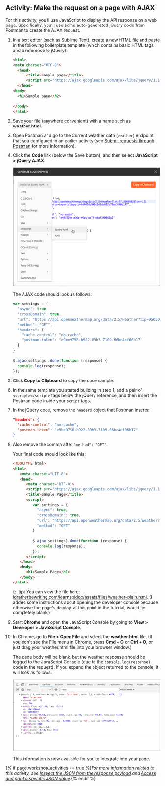 ## <i class="fa fa-user-circle"></i> Activity: Make the request on a page with AJAX

For this activity, you'll use JavaScript to display the API response on a web page. Specifically, you'll use some auto-generated jQuery code from Postman to create the AJAX request.

1.  In a text editor (such as Sublime Text), create a new HTML file and paste in the following boilerplate template (which contains basic HTML tags and a reference to jQuery):

    ```html
    <html>
    <meta charset="UTF-8">
      <head>
          <title>Sample page</title>
          <script src="https://ajax.googleapis.com/ajax/libs/jquery/1.11.1/jquery.min.js"></script>
      </head>
    <body>
      <h1>Sample page</h2>

    </body>
    </html>
    ```

2.  Save your file (anywhere convenient) with a name such as **weather.html**.

2.  Open Postman and go to the Current weather data (`weather`) endpoint that you configured in an earlier activity (see [Submit requests through Postman](docapis_postman.html) for more information).
3.  Click the **Code** link (below the Save button), and then select **JavaScript > jQuery AJAX**.

    <img src="images/postmanjqueryajax.png" class="medium" alt="JavaScript Ajax code snippet" />

    The AJAX code should look as follows:

    ```js
    var settings = {
      "async": true,
      "crossDomain": true,
      "url": "https://api.openweathermap.org/data/2.5/weather?zip=95050&appid=fd4698c940c6d1da602a70ac34f0b147&units=imperial",
      "method": "GET",
      "headers": {
        "cache-control": "no-cache",
        "postman-token": "e9be9756-b922-89b3-7109-66bc4cf06b17"
      }
    }

    $.ajax(settings).done(function (response) {
      console.log(response);
    });
    ```

5.  Click **Copy to Clipboard** to copy the code sample.  
6.  In the same template you started building in step 1, add a pair of `<script></script>` tags below the jQuery reference, and then insert the Postman code inside your `script` tags.
7.  In the jQuery code, remove the `headers` object that Postman inserts:

    ```json
    "headers": {
      "cache-control": "no-cache",
      "postman-token": "e9be9756-b922-89b3-7109-66bc4cf06b17"
    }
    ```

8.  Also remove the comma after `"method": "GET"`.

    Your final code should look like this:

    ```html
    <!DOCTYPE html>
    <html>
       <meta charset="UTF-8">
       <head>
          <meta charset="UTF-8">
          <script src="https://ajax.googleapis.com/ajax/libs/jquery/1.11.1/jquery.min.js"></script>
          <title>Sample Page</title>
          <script>
             var settings = {
               "async": true,
               "crossDomain": true,
               "url": "https://api.openweathermap.org/data/2.5/weather?zip=95050&appid=fd4698c940c6d1da602a70ac34f0b147&units=imperial",
               "method": "GET"
             }

             $.ajax(settings).done(function (response) {
               console.log(response);
             });
          </script>
       </head>
       <body>
          <h1>Sample Page</h1>
       </body>
    </html>
    ```

    {: .tip}
    You can view the file here: [idratherbewriting.com/learnapidoc/assets/files/weather-plain.html](https://idratherbewriting.com/learnapidoc/assets/files/weather-plain.html). (I added some instructions about opening the developer console because otherwise the page's display, at this point in the tutorial, would be completely blank.)

8.  Start **Chrome** and open the JavaScript Console by going to **View > Developer > JavaScript Console**.
9.  In Chrome, go to **File > Open File** and select the **weather.html** file. (If you don't see the File menu in Chrome, press **Cmd + O** or **Ctrl + O**, or just drag your weather.html file into your browser window.)

    The page body will be blank, but the weather response should be logged to the JavaScript Console (due to the `console.log(response)` code in the request). If you expand the object returned to the console, it will look as follows:

    <a class="noCrossRef" href="https://idratherbewriting.com/learnapidoc/assets/files/weather-plain.html"><img src="images/jsonpayloadweather.png" alt="JSON payload from weather API logged to console" /></a>

    This information is now available for you to integrate into your page.

{% if page.workshop_activities == true %}*For more information related to this activity, see [Inspect the JSON from the response payload](docapis_json_console.html) and [Access and print a specific JSON value](docapis_access_json_values.html).*{% endif %}
